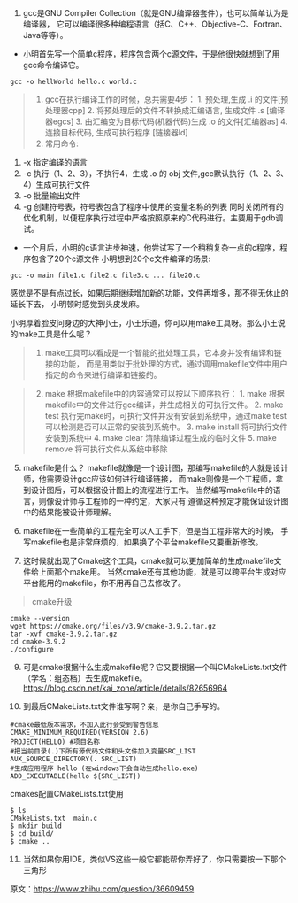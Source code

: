 1. gcc是GNU Compiler Collection（就是GNU编译器套件），也可以简单认为是编译器，
它可以编译很多种编程语言（括C、C++、Objective-C、Fortran、Java等等）。

* 小明首先写一个简单c程序，程序包含两个c源文件，于是他很快就想到了用gcc命令编译它。
```
gcc -o hellWorld hello.c world.c
```
> 1. gcc在执行编译工作的时候，总共需要4步：
    1. 预处理,生成 .i 的文件[预处理器cpp]
    2. 将预处理后的文件不转换成汇编语言, 生成文件 .s [编译器egcs]
    3. 由汇编变为目标代码(机器代码)生成 .o 的文件[汇编器as]
    4. 连接目标代码, 生成可执行程序 [链接器ld]
> 2. 常用命令:
  1. -x 指定编译的语言
  2. -c 执行（1、2、3），不执行4，生成 .o 的 obj 文件,gcc默认执行（1、2、3、4）生成可执行文件
  3. -o 批量输出文件
  4. -g 创建符号表，符号表包含了程序中使用的变量名称的列表
  同时关闭所有的优化机制，以便程序执行过程中严格按照原来的C代码进行。主要用于gdb调试。

* 一个月后，小明的c语言进步神速，他尝试写了一个稍稍复杂一点的c程序，程序包含了20个c源文件
小明想到20个c文件编译的场景:
```
gcc -o main file1.c file2.c file3.c ... file20.c
```  
感觉是不是有点过长，如果后期继续增加新的功能，文件再增多，那不得无休止的延长下去，
小明顿时感觉到头皮发麻。

小明厚着脸皮问身边的大神小王，小王乐道，你可以用make工具呀。那么小王说的make工具是什么呢？
  > 1. make工具可以看成是一个智能的批处理工具，它本身并没有编译和链接的功能，
  而是用类似于批处理的方式，通过调用makefile文件中用户指定的命令来进行编译和链接的。

  > 2. make 根据makefile中的内容通常可以按以下顺序执行：
    1. make 根据makefile中的文件进行gcc编译，并生成相关的可执行文件。
    2. make test 执行完make时，可执行文件并没有安装到系统中，通过make test可以检测是否可以正常的安装到系统中。
    3. make install 将可执行文件安装到系统中
    4. make clear 清除编译过程生成的临时文件
    5. make remove 将可执行文件从系统中移除

5. makefile是什么？
makefile就像是一个设计图，那编写makefile的人就是设计师，他需要设计gcc应该如何进行编译链接，
而make则像是一个工程师，拿到设计图后，可以根据设计图上的流程进行工作。
当然编写makefile中的语言，则像设计师与工程师的一种约定，大家只有
遵循这种预定才能保证设计图中的结果能被设计师理解。

7. makefile在一些简单的工程完全可以人工手下，但是当工程非常大的时候，
手写makefile也是非常麻烦的，如果换了个平台makefile又要重新修改。

8. 这时候就出现了Cmake这个工具，cmake就可以更加简单的生成makefile文件给上面那个make用。
当然cmake还有其他功能，就是可以跨平台生成对应平台能用的makefile，你不用再自己去修改了。
  > cmake升级
  ```
  cmake --version
  wget https://cmake.org/files/v3.9/cmake-3.9.2.tar.gz
  tar -xvf cmake-3.9.2.tar.gz
  cd cmake-3.9.2
  ./configure
 ```

9. 可是cmake根据什么生成makefile呢？它又要根据一个叫CMakeLists.txt文件
（学名：组态档）去生成makefile。
https://blog.csdn.net/kai_zone/article/details/82656964

10. 到最后CMakeLists.txt文件谁写啊？亲，是你自己手写的。
```
#cmake最低版本需求，不加入此行会受到警告信息
CMAKE_MINIMUM_REQUIRED(VERSION 2.6)
PROJECT(HELLO) #项目名称
#把当前目录(.)下所有源代码文件和头文件加入变量SRC_LIST
AUX_SOURCE_DIRECTORY(. SRC_LIST)
#生成应用程序 hello (在windows下会自动生成hello.exe)
ADD_EXECUTABLE(hello ${SRC_LIST})
```
cmakes配置CMakeLists.txt使用
```
$ ls
CMakeLists.txt  main.c
$ mkdir build
$ cd build/
$ cmake ..
```

11. 当然如果你用IDE，类似VS这些一般它都能帮你弄好了，你只需要按一下那个三角形

原文：https://www.zhihu.com/question/36609459
